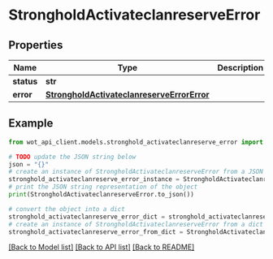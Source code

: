 # StrongholdActivateclanreserveError


## Properties

Name | Type | Description | Notes
------------ | ------------- | ------------- | -------------
**status** | **str** |  | 
**error** | [**StrongholdActivateclanreserveErrorError**](StrongholdActivateclanreserveErrorError.md) |  | 

## Example

```python
from wot_api_client.models.stronghold_activateclanreserve_error import StrongholdActivateclanreserveError

# TODO update the JSON string below
json = "{}"
# create an instance of StrongholdActivateclanreserveError from a JSON string
stronghold_activateclanreserve_error_instance = StrongholdActivateclanreserveError.from_json(json)
# print the JSON string representation of the object
print(StrongholdActivateclanreserveError.to_json())

# convert the object into a dict
stronghold_activateclanreserve_error_dict = stronghold_activateclanreserve_error_instance.to_dict()
# create an instance of StrongholdActivateclanreserveError from a dict
stronghold_activateclanreserve_error_from_dict = StrongholdActivateclanreserveError.from_dict(stronghold_activateclanreserve_error_dict)
```
[[Back to Model list]](../README.md#documentation-for-models) [[Back to API list]](../README.md#documentation-for-api-endpoints) [[Back to README]](../README.md)


